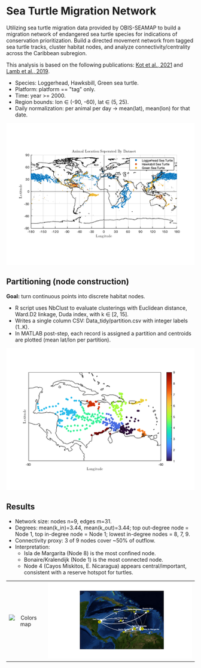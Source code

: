 # Sea Turtle Migration Network

Utilizing sea turtle migration data provided by OBIS-SEAMAP to build a migration network of endangered sea turtle species for indications of conservation prioritization. Build a directed movement network from tagged sea turtle tracks, cluster habitat nodes, and analyze connectivity/centrality across the Caribbean subregion.

This analysis is based on the following publications: [Kot et al., 2021](https://doi.org/10.1111/ddi.13485) and [Lamb et al., 2019](https://doi.org/10.1002/eap.1919).

* Species: Loggerhead, Hawksbill, Green sea turtle.
* Platform: platform == "tag" only.
* Time: year >= 2000.
* Region bounds: lon ∈ (-90, -60), lat ∈ (5, 25).
* Daily normalization: per animal per day → mean(lat), mean(lon) for that date.

![unfiltered data](figures/UnfilteredData.png)

## Partitioning (node construction)
**Goal:** turn continuous points into discrete habitat nodes.
* R script uses NbClust to evaluate clusterings with Euclidean distance, Ward.D2 linkage, Duda index, with k ∈ [2, 15].
* Writes a single column CSV: Data_tidy/partition.csv with integer labels (1..K).
* In MATLAB post-step, each record is assigned a partition and centroids are plotted (mean lat/lon per partition).

![nodes](figures/Partition.png)

## Results
* Network size: nodes n=9, edges m=31.
* Degrees: mean(k_in)=3.44, mean(k_out)=3.44; top out-degree node = Node 1, top in-degree node = Node 1; lowest in-degree nodes = 8, 7, 9.
* Connectivity proxy: 3 of 9 nodes cover ~50% of outflow.
* Interpretation:
  + Isla de Margarita (Node 8) is the most confined node.
  + Bonaire/Kralendijk (Node 1) is the most connected node.
  + Node 4 (Cayos Miskitos, E. Nicaragua) appears central/important, consistent with a reserve hotspot for turtles.

|  |  |
|:--:|:--:|
| <img src="figures/mapPlotWithColors.png" alt="Colors map" width="400"> | <img src="figures/mapPlotWithArrowsWeight.png" alt="Arrows/weights map" width="400"> |

